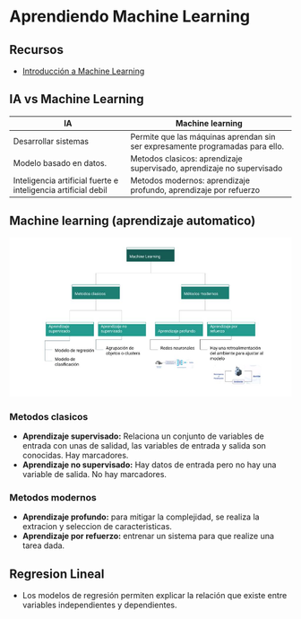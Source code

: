 # Aprendiendo Machine Learning
## Recursos
- [Introducción a Machine Learning](https://learning.edx.org/course/course-v1:URosarioX+URX59+2T2023/home)

## IA vs Machine Learning
| IA           | Machine learning |
| ------------ | ------------ |
| Desarrollar sistemas      | Permite que las máquinas aprendan sin ser expresamente programadas para ello.      |
| Modelo basado en datos.    | Metodos clasicos:  aprendizaje supervisado, aprendizaje no supervisado     |
| Inteligencia artificial fuerte e inteligencia artificial debil  | Metodos modernos: aprendizaje profundo, aprendizaje por refuerzo

## Machine learning (aprendizaje automatico)

![machine learning](./images/Machinelearning.jpg)

### Metodos clasicos
- **Aprendizaje supervisado:** Relaciona un conjunto de variables de entrada con unas de salidad, las variables de entrada y salida son conocidas. Hay marcadores.
- **Aprendizaje no supervisado:** Hay datos de entrada pero no hay una variable de salida. No hay marcadores.
### Metodos modernos
- **Aprendizaje profundo:** para mitigar la complejidad, se realiza la extracion y seleccion de caracteristicas.
- **Aprendizaje por refuerzo:** entrenar un sistema para que realize una tarea dada.

## Regresion Lineal
- Los modelos de regresión permiten explicar la relación que existe entre variables independientes y dependientes.
